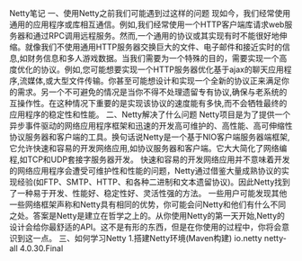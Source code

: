 Netty笔记
一、使用Netty之前我们可能遇到过这样的问题
现如今，我们经常使用通用的应用程序或库相互通信。例如,我们经常使用一个HTTP客户端库请求web服务器和通过RPC调用远程服务。然而,一个通用的协议或其实现有时不能很好地伸缩。就像我们不使用通用HTTP服务器交换巨大的文件、电子邮件和接近实时的信息,如财务信息和多人游戏数据。当我们需要为一个特殊的目的，需要实现一个高度优化的协议。例如,您可能想要实现一个HTTP服务器优化基于ajax的聊天应用程序,流媒体,或大型文件传输。你甚至可能想设计和实现一个全新的协议正来满足你的需求。另一个不可避免的情况是当你不得不处理遗留专有协议,确保与老系统的互操作性。在这种情况下重要的是实现该协议的速度能有多快,而不会牺牲最终的应用程序的稳定性和性能。
二、Netty解决了什么问题
Netty项目是为了提供一个异步事件驱动的网络应用程序框架和迅速的开发高可维护的、高性能、高可伸缩性协议服务器和客户端的工具。换句话说Netty是一个基于NIO客户端服务器端框架,它允许快速和容易的开发网络应用,如协议服务器和客户端。它大大简化了网络编程,如TCP和UDP套接字服务器开发。
快速和容易的开发网络应用并不意味着开发的网络应用程序会遭受可维护性和性能的问题，Netty通过借鉴大量成熟协议的实现经验(如FTP、SMTP、HTTP、和各种二进制和文本遗留协议)。因此Netty找到了一种易于开发、性能好、稳定性好、灵活性强的方法。
一些用户可能发现其他一些网络框架声称和Netty具有相同的优势，你可能会问Netty和他们有什么不同之处。答案是Netty是建立在哲学之上的。从你使用Netty的第一天开始,Netty的设计会给你最舒适的API。这不是有形的东西，但是在你使用的过程中，你将会意识到这一点。
三、如何学习Netty
1.搭建Netty环境(Maven构建)
<dependencies>
    <dependency>
        <groupId>io.netty</groupId>
        <artifactId>netty-all</artifactId>
        <version>4.0.30.Final</version>
    </dependency>
</dependencies>
